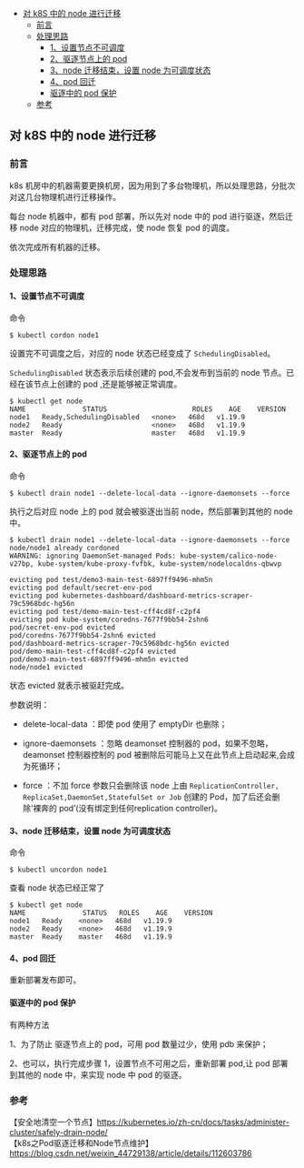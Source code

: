 <!-- START doctoc generated TOC please keep comment here to allow auto update -->
<!-- DON'T EDIT THIS SECTION, INSTEAD RE-RUN doctoc TO UPDATE -->

- [对 k8S 中的 node 进行迁移](#%E5%AF%B9-k8s-%E4%B8%AD%E7%9A%84-node-%E8%BF%9B%E8%A1%8C%E8%BF%81%E7%A7%BB)
  - [前言](#%E5%89%8D%E8%A8%80)
  - [处理思路](#%E5%A4%84%E7%90%86%E6%80%9D%E8%B7%AF)
    - [1、设置节点不可调度](#1%E8%AE%BE%E7%BD%AE%E8%8A%82%E7%82%B9%E4%B8%8D%E5%8F%AF%E8%B0%83%E5%BA%A6)
    - [2、驱逐节点上的 pod](#2%E9%A9%B1%E9%80%90%E8%8A%82%E7%82%B9%E4%B8%8A%E7%9A%84-pod)
    - [3、node 迁移结束，设置 node 为可调度状态](#3node-%E8%BF%81%E7%A7%BB%E7%BB%93%E6%9D%9F%E8%AE%BE%E7%BD%AE-node-%E4%B8%BA%E5%8F%AF%E8%B0%83%E5%BA%A6%E7%8A%B6%E6%80%81)
    - [4、pod 回迁](#4pod-%E5%9B%9E%E8%BF%81)
    - [驱逐中的 pod 保护](#%E9%A9%B1%E9%80%90%E4%B8%AD%E7%9A%84-pod-%E4%BF%9D%E6%8A%A4)
  - [参考](#%E5%8F%82%E8%80%83)

<!-- END doctoc generated TOC please keep comment here to allow auto update -->

## 对 k8S 中的 node 进行迁移

### 前言

k8s 机房中的机器需要更换机房，因为用到了多台物理机，所以处理思路，分批次对这几台物理机进行迁移操作。  

每台 node 机器中，都有 pod 部署，所以先对 node 中的 pod 进行驱逐，然后迁移 node 对应的物理机，迁移完成，使 node 恢复 pod 的调度。    

依次完成所有机器的迁移。    

### 处理思路  

#### 1、设置节点不可调度     

命令  

```
$ kubectl cordon node1
```

设置完不可调度之后，对应的 node 状态已经变成了 `SchedulingDisabled`。  

`SchedulingDisabled` 状态表示后续创建的 pod,不会发布到当前的 node 节点。已经在该节点上创建的 pod ,还是能够被正常调度。     

```
$ kubectl get node
NAME              STATUS                     ROLES    AGE    VERSION
node1   Ready,SchedulingDisabled   <none>   468d   v1.19.9
node2   Ready                      <none>   468d   v1.19.9
master  Ready                      master   468d   v1.19.9
```

#### 2、驱逐节点上的 pod 

命令

```
$ kubectl drain node1 --delete-local-data --ignore-daemonsets --force
```

执行之后对应 node 上的 pod 就会被驱逐出当前 node，然后部署到其他的 node 中。  

```
$ kubectl drain node1 --delete-local-data --ignore-daemonsets --force
node/node1 already cordoned
WARNING: ignoring DaemonSet-managed Pods: kube-system/calico-node-v27bp, kube-system/kube-proxy-fvfbk, kube-system/nodelocaldns-qbwvp

evicting pod test/demo3-main-test-6897ff9496-mhm5n
evicting pod default/secret-env-pod
evicting pod kubernetes-dashboard/dashboard-metrics-scraper-79c5968bdc-hg56n
evicting pod test/demo-main-test-cff4cd8f-c2pf4
evicting pod kube-system/coredns-7677f9bb54-2shn6
pod/secret-env-pod evicted
pod/coredns-7677f9bb54-2shn6 evicted
pod/dashboard-metrics-scraper-79c5968bdc-hg56n evicted
pod/demo-main-test-cff4cd8f-c2pf4 evicted
pod/demo3-main-test-6897ff9496-mhm5n evicted
node/node1 evicted
```

状态 evicted 就表示被驱赶完成。   

参数说明：  
  
- delete-local-data ：即使 pod 使用了 emptyDir 也删除；  

- ignore-daemonsets ：忽略 deamonset 控制器的 pod，如果不忽略，deamonset 控制器控制的 pod 被删除后可能马上又在此节点上启动起来,会成为死循环；  

- force ：不加 force 参数只会删除该 node 上由 `ReplicationController, ReplicaSet,DaemonSet,StatefulSet or Job` 创建的 Pod，加了后还会删除’裸奔的 pod’(没有绑定到任何replication controller)。  

#### 3、node 迁移结束，设置 node 为可调度状态  

命令  

```
$ kubectl uncordon node1
```

查看 node 状态已经正常了   

```
$ kubectl get node
NAME              STATUS   ROLES    AGE    VERSION
node1   Ready    <none>   468d   v1.19.9
node2   Ready    <none>   468d   v1.19.9
master  Ready    master   468d   v1.19.9
```

#### 4、pod 回迁

重新部署发布即可。   

#### 驱逐中的 pod 保护

有两种方法  

1、为了防止 驱逐节点上的 pod，可用 pod 数量过少，使用 pdb 来保护； 

2、也可以，执行完成步骤 1，设置节点不可用之后，重新部署 pod,让 pod 部署到其他的 node 中，来实现 node 中 pod 的驱逐。  


### 参考

【安全地清空一个节点】https://kubernetes.io/zh-cn/docs/tasks/administer-cluster/safely-drain-node/  
【k8s之Pod驱逐迁移和Node节点维护】https://blog.csdn.net/weixin_44729138/article/details/112603786  